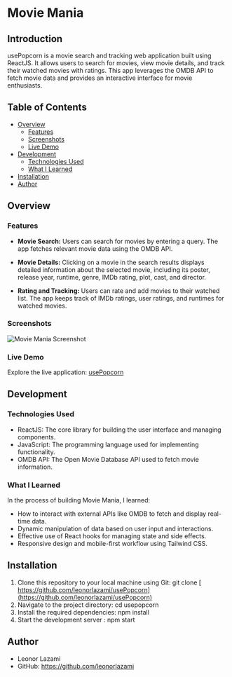 # Movie Mania

## Introduction

usePopcorn is a movie search and tracking web application built using ReactJS. It allows users to search for movies, view movie details, and track their watched movies with ratings. This app leverages the OMDB API to fetch movie data and provides an interactive interface for movie enthusiasts.

## Table of Contents

- [Overview](#overview)
  - [Features](#features)
  - [Screenshots](#screenshots)
  - [Live Demo](#live-demo)
- [Development](#development)
  - [Technologies Used](#technologies-used)
  - [What I Learned](#what-i-learned)
- [Installation](#installation)
- [Author](#author)

## Overview

### Features

- **Movie Search:** Users can search for movies by entering a query. The app fetches relevant movie data using the OMDB API.

- **Movie Details:** Clicking on a movie in the search results displays detailed information about the selected movie, including its poster, release year, runtime, genre, IMDb rating, plot, cast, and director.

- **Rating and Tracking:** Users can rate and add movies to their watched list. The app keeps track of IMDb ratings, user ratings, and runtimes for watched movies.

### Screenshots

![Movie Mania Screenshot](https://i.imgur.com/RZZ1bMj.png)

### Live Demo

Explore the live application: [usePopcorn](https://use-popcorn-sigma.vercel.app/)

## Development

### Technologies Used

- ReactJS: The core library for building the user interface and managing components.
- JavaScript: The programming language used for implementing functionality.
- OMDB API: The Open Movie Database API used to fetch movie information.

  

### What I Learned

In the process of building Movie Mania, I learned:

- How to interact with external APIs like OMDB to fetch and display real-time data.
- Dynamic manipulation of data based on user input and interactions.
- Effective use of React hooks for managing state and side effects.
- Responsive design and mobile-first workflow using Tailwind CSS.

## Installation

1. Clone this repository to your local machine using Git: git clone [ https://github.com/leonorlazami/usePopcorn](https://github.com/leonorlazami/usePopcorn)
2. Navigate to the project directory: cd usepopcorn
3. Install the required dependencies: npm install
4. Start the development server : npm start

## Author

- Leonor Lazami
- GitHub: https://github.com/leonorlazami
